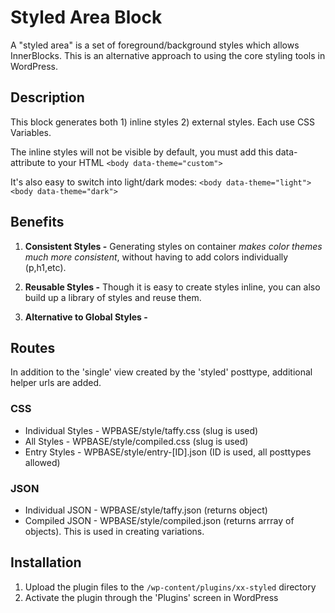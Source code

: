# Styled Area Block
A "styled area" is a set of foreground/background styles which allows InnerBlocks. This is an alternative approach to using the core styling tools in WordPress.

## Description

This block generates both 1) inline styles 2) external styles. Each use CSS Variables.

The inline styles will not be visible by default, you must add this data-attribute to your HTML
`<body data-theme="custom">`

It's also easy to switch into light/dark modes:
`<body data-theme="light">`
`<body data-theme="dark">`


## Benefits
1) **Consistent Styles -**
Generating styles on container *makes color themes much more consistent*, without having to add colors individually (p,h1,etc).

2) **Reusable Styles -**
Though it is easy to create styles inline, you can also build up a library of styles and reuse them.

3) **Alternative to Global Styles -**

## Routes
In addition to the 'single' view created by the 'styled' posttype, additional helper urls are added.

### CSS
- Individual Styles - WPBASE/style/taffy.css (slug is used)
- All Styles - WPBASE/style/compiled.css (slug is used)
- Entry Styles - WPBASE/style/entry-[ID].json (ID is used, all posttypes allowed)

### JSON
- Individual JSON - WPBASE/style/taffy.json (returns object)
- Compiled JSON - WPBASE/style/compiled.json (returns arrray of objects). This is used in creating variations.


## Installation

1. Upload the plugin files to the `/wp-content/plugins/xx-styled` directory
2. Activate the plugin through the 'Plugins' screen in WordPress

